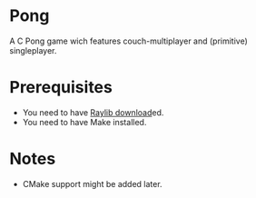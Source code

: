 # Pong
A C Pong game wich features couch-multiplayer and (primitive) singleplayer.

# Prerequisites
- You need to have [Raylib download](https://github.com/raysan5/raylib)ed.
- You need to have Make installed.

# Notes
- CMake support might be added later.
